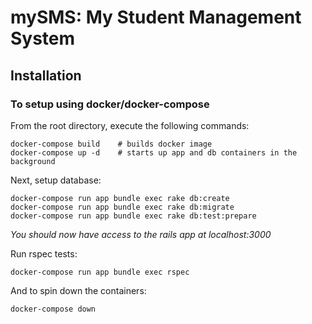 # mySMS: My Student Management System


## Installation

### To setup using docker/docker-compose

From the root directory, execute the following commands:

```
docker-compose build    # builds docker image
docker-compose up -d    # starts up app and db containers in the background
``` 

Next, setup database:

```
docker-compose run app bundle exec rake db:create
docker-compose run app bundle exec rake db:migrate
docker-compose run app bundle exec rake db:test:prepare
```
*You should now have access to the rails app at localhost:3000*

Run rspec tests:
```
docker-compose run app bundle exec rspec
``` 

And to spin down the containers:
```
docker-compose down
```
